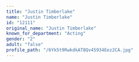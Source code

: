 ```yaml
---
title: "Justin Timberlake"
name: "Justin Timberlake"
id: "12111"
original_name: "Justin Timberlake"
known_for_department: "Acting"
gender: "2"
adult: "false"
profile_path: "/6Yk5t9RwkdkAT8Qv45934Eez2CA.jpg"
---
```

